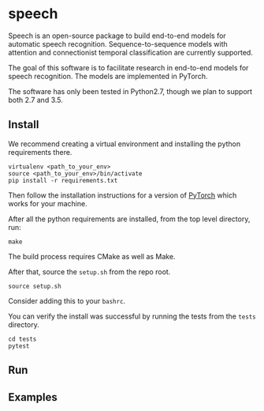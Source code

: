 # speech

Speech is an open-source package to build end-to-end models for automatic
speech recognition. Sequence-to-sequence models with attention and
connectionist temporal classification are currently supported.

The goal of this software is to facilitate research in end-to-end models for
speech recognition. The models are implemented in PyTorch.

The software has only been tested in Python2.7, though we plan to support both
2.7 and 3.5.

## Install

We recommend creating a virtual environment and installing the python
requirements there.

```
virtualenv <path_to_your_env>
source <path_to_your_env>/bin/activate
pip install -r requirements.txt
```

Then follow the installation instructions for a version of
[PyTorch](http://pytorch.org/) which works for your machine.

After all the python requirements are installed, from the top level directory,
run:

```
make
```

The build process requires CMake as well as Make.

After that, source the `setup.sh` from the repo root.

```
source setup.sh
```

Consider adding this to your `bashrc`.

You can verify the install was successful by running the
tests from the `tests` directory.

```
cd tests
pytest
```

## Run 

## Examples


